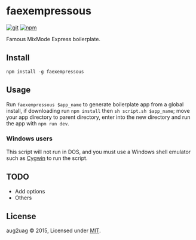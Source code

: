 # faexempressous
[![git][git-badge]][git-url]
[![npm][npm-badge]][npm-url]

Famous MixMode Express boilerplate.

## Install

```
npm install -g faexempressous
```

## Usage
Run `faexempressous $app_name` to generate boilerplate app from a global install, if downloading run `npm install` then `sh script.sh $app_name`; move your app directory to parent directory, enter into the new directory and run the app with `npm run dev`.

### Windows users

This script will not run in DOS, and you must use a Windows shell emulator such as [Cygwin](https://www.cygwin.com/) to run the script.

## TODO

- Add options
- Others

## License
aug2uag © 2015, Licensed under [MIT][].

[MIT]: ./LICENSE

[git-badge]: https://img.shields.io/github/release/aug2uag/faexempressous.svg?style=flat-square
[git-url]: https://github.com/aug2uag/faexempressous/releases
[npm-badge]: https://img.shields.io/npm/v/faexempressous.svg?style=flat-square
[npm-url]: https://npmjs.org/package/faexempressous
